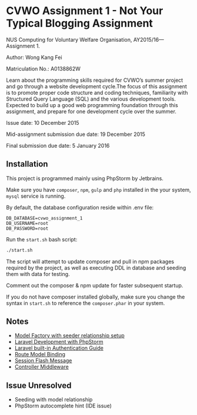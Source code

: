 # CVWO Assignment 1 - Not Your Typical Blogging Assignment
NUS Computing for Voluntary Welfare Organisation, AY2015/16—Assignment 1.

Author: Wong Kang Fei

Matriculation No.: A0138862W

Learn about the programming skills required for CVWO’s summer project and go through a website development cycle.The focus of this assignment is to promote proper code structure and coding techniques, familiarity
with Structured Query Language (SQL) and the various development tools. Expected to build up a good web programming foundation through this assignment,
and prepare for one development cycle over the summer.

Issue date: 10 December 2015

Mid-assignment submission due date:   19 December 2015

Final submission due date:            5 January 2016
            
## Installation
This project is programmed mainly using PhpStorm by Jetbrains.

Make sure you have `composer`, `npm`, `gulp` and `php` installed in the your system, `mysql` service is running.

By default, the database configuration reside within .env file:

```
DB_DATABASE=cvwo_assignment_1
DB_USERNAME=root
DB_PASSWORD=root
```

Run the `start.sh` bash script:

```bash
./start.sh
```

The script will attempt to update composer and pull in npm packages required by the project, as well as executing DDL in database and seeding them with data for testing.

Comment out the composer & npm update for faster subsequent startup.

If you do not have composer installed globally, make sure you change the syntax in `start.sh` to reference the `composer.phar` in your system.


## Notes
- [Model Factory with seeder relationship setup](https://laracasts.com/discuss/channels/code-review/model-factory-referencing-a-foreign-key?page=1)
- [Laravel Development with PhpStorm](http://blog.jetbrains.com/phpstorm/2015/01/laravel-development-using-phpstorm/)
- [Laravel built-in Authentication Guide](http://laravel.com/docs/5.1/authentication)
- [Route Model Binding](https://laracasts.com/series/laravel-5-fundamentals/episodes/18)
- [Session Flash Message](https://laracasts.com/series/laravel-5-fundamentals/episodes/20)
- [Controller Middleware](http://laravel.com/docs/5.0/controllers#controller-middleware)

## Issue Unresolved
- Seeding with model relationship
- PhpStorm autocomplete hint (IDE issue)